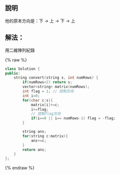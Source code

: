 ## 說明

他的原本方向是：下 -> 上 -> 下 -> 上

## 解法：

用二維陣列紀錄

{% raw %}

```cpp
class Solution {
public:
    string convert(string s, int numRows) {
        if(numRows<2) return s;
        vector<string> matrix(numRows);
        int flag = 1; // 控制方向
        int i=0;
        for(char c:s){
            matrix[i]+=c;
            i+=flag;
            // 控制flag方向
            if(i==0 || i== numRows-1) flag = -flag;
        }

        string ans;
        for(string c:matrix){
            ans+=c;
        }
        return ans;
    }
};
```

{% endraw %}
